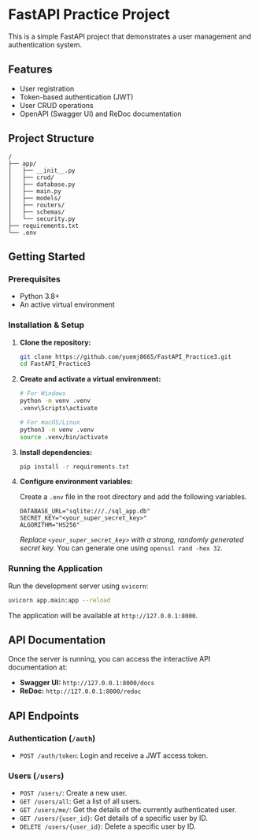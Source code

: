 # FastAPI Practice Project

This is a simple FastAPI project that demonstrates a user management and authentication system.

## Features

- User registration
- Token-based authentication (JWT)
- User CRUD operations
- OpenAPI (Swagger UI) and ReDoc documentation

## Project Structure

```
/
├── app/
│   ├── __init__.py
│   ├── crud/
│   ├── database.py
│   ├── main.py
│   ├── models/
│   ├── routers/
│   ├── schemas/
│   └── security.py
├── requirements.txt
└── .env
```

## Getting Started

### Prerequisites

- Python 3.8+
- An active virtual environment

### Installation & Setup

1.  **Clone the repository:**
    ```bash
    git clone https://github.com/yuemj8665/FastAPI_Practice3.git
    cd FastAPI_Practice3
    ```

2.  **Create and activate a virtual environment:**
    ```bash
    # For Windows
    python -m venv .venv
    .venv\Scripts\activate

    # For macOS/Linux
    python3 -m venv .venv
    source .venv/bin/activate
    ```

3.  **Install dependencies:**
    ```bash
    pip install -r requirements.txt
    ```

4.  **Configure environment variables:**

    Create a `.env` file in the root directory and add the following variables.

    ```env
    DATABASE_URL="sqlite:///./sql_app.db"
    SECRET_KEY="<your_super_secret_key>"
    ALGORITHM="HS256"
    ```
    *Replace `<your_super_secret_key>` with a strong, randomly generated secret key.* You can generate one using `openssl rand -hex 32`.

### Running the Application

Run the development server using `uvicorn`:

```bash
uvicorn app.main:app --reload
```

The application will be available at `http://127.0.0.1:8000`.

## API Documentation

Once the server is running, you can access the interactive API documentation at:

-   **Swagger UI:** `http://127.0.0.1:8000/docs`
-   **ReDoc:** `http://127.0.0.1:8000/redoc`

## API Endpoints

### Authentication (`/auth`)

-   `POST /auth/token`: Login and receive a JWT access token.

### Users (`/users`)

-   `POST /users/`: Create a new user.
-   `GET /users/all`: Get a list of all users.
-   `GET /users/me/`: Get the details of the currently authenticated user.
-   `GET /users/{user_id}`: Get details of a specific user by ID.
-   `DELETE /users/{user_id}`: Delete a specific user by ID.
